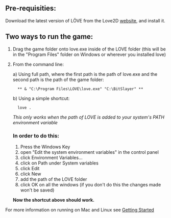 ## Pre-requisities:

Download the latest version of LÖVE from the Love2D [website](https://love2d.org/#download), and install it.

## Two ways to run the game:

1) Drag the game folder onto love.exe inside of the LOVE folder (this will be in the "Program Files" folder on Windows or wherever you installed love) 

2) From the command line:
   
   a) Using full path, where the first path is the path of love.exe and the second path is the path of the game folder:

         ** & "C:\Program Files\LOVE\love.exe" "C:\BitSlayer" **

   b) Using a simple shortcut:

         love .

   _This only works when the path of LOVE is added to your system's PATH environment variable_
   
      ### In order to do this:
   
      1) Press the Windows Key
      2) open "Edit the system environment variables" in the control panel
      3) click Environment Variables...
      4) click on Path under System variables
      5) click Edit
      6) click New 
      7) add the path of the LOVE folder
      8) click OK on all the windows (if you don't do this the changes made won't be saved)

      **Now the shortcut above should work.**

For more information on running on Mac and Linux see [Getting Started](https://love2d.org/wiki/Getting_Started)
